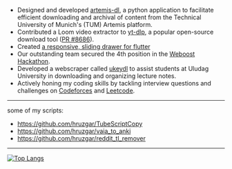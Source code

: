- Designed and developed [artemis-dl](https://github.com/hruzgar/artemis-dl), a python application to facilitate efficient downloading and archival of content from the Technical University of Munich's (TUM) Artemis platform.
- Contributed a Loom video extractor to [yt-dlp](https://github.com/yt-dlp/yt-dlp), a popular open-source download tool ([PR #8686](https://github.com/yt-dlp/yt-dlp/pull/8686)).
- Created [a responsive, sliding drawer for flutter](https://github.com/hruzgar/flutter_responsive_sliding_drawer)
- Our outstanding team secured the 4th position in the [Weboost Hackathon](https://github.com/hruzgar/weboost2022).
- Developed a webscraper called [ukeydl](https://github.com/hruzgar/ukey-downloader) to assist students at Uludag University in downloading and organizing lecture notes.
- Actively honing my coding skills by tackling interview questions and challenges on [Codeforces](https://codeforces.com/) and [Leetcode](https://leetcode.com/).

***

some of my scripts:
- https://github.com/hruzgar/TubeScriptCopy
- https://github.com/hruzgar/vaia_to_anki
- https://github.com/hruzgar/reddit_tl_remover

***

[![Top Langs](https://github-readme-stats.vercel.app/api/top-langs/?username=hruzgar&layout=compact)](https://github.com/hruzgar/github-readme-stats)

